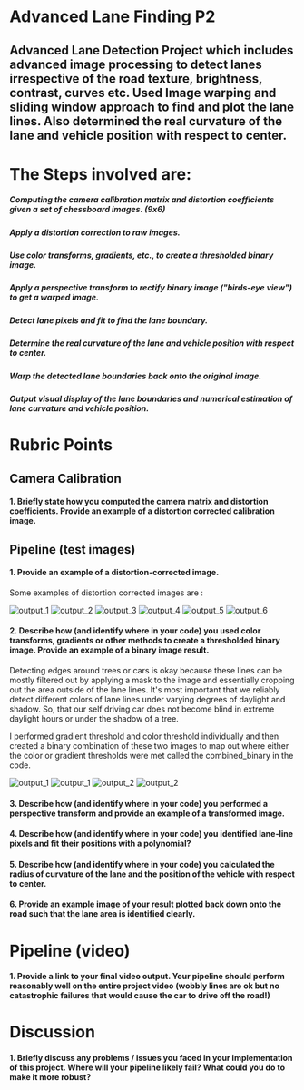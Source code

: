 # Advanced Lane Finding P2

## Advanced Lane Detection Project which includes advanced image processing to detect lanes irrespective of the road texture, brightness, contrast, curves etc. Used Image warping and sliding window approach to find and plot the lane lines. Also determined the real curvature of the lane and vehicle position with respect to center.

# The Steps involved are:

##### Computing the camera calibration matrix and distortion coefficients given a set of chessboard images. (9x6)
##### Apply a distortion correction to raw images.
##### Use color transforms, gradients, etc., to create a thresholded binary image.
##### Apply a perspective transform to rectify binary image ("birds-eye view") to get a warped image.
##### Detect lane pixels and fit to find the lane boundary.
##### Determine the real curvature of the lane and vehicle position with respect to center.
##### Warp the detected lane boundaries back onto the original image.
##### Output visual display of the lane boundaries and numerical estimation of lane curvature and vehicle position.

# Rubric Points

## Camera Calibration

#### 1. Briefly state how you computed the camera matrix and distortion coefficients. Provide an example of a distortion corrected calibration image.

## Pipeline (test images)

#### 1. Provide an example of a distortion-corrected image.

Some examples of distortion corrected images are :

![output_1](https://user-images.githubusercontent.com/34116562/49129716-d0936f80-f2f6-11e8-9165-fbbdbc7e96ec.png)
![output_2](https://user-images.githubusercontent.com/34116562/49129717-d1c49c80-f2f6-11e8-993a-03642ccce32a.png)
![output_3](https://user-images.githubusercontent.com/34116562/49129719-d2f5c980-f2f6-11e8-8875-a3a3445d4d00.png)
![output_4](https://user-images.githubusercontent.com/34116562/49129720-d4bf8d00-f2f6-11e8-9ed2-e2eb9256bbdf.png)
![output_5](https://user-images.githubusercontent.com/34116562/49129735-e4d76c80-f2f6-11e8-9a3e-af0ace294a08.png)
![output_6](https://user-images.githubusercontent.com/34116562/49129738-e6089980-f2f6-11e8-98a4-804e9e632a4a.png)


#### 2. Describe how (and identify where in your code) you used color transforms, gradients or other methods to create a thresholded binary image. Provide an example of a binary image result.

Detecting edges around trees or cars is okay because these lines can be mostly filtered out by applying a mask to the image and essentially cropping out the area outside of the lane lines. It's most important that we reliably detect different colors of lane lines under varying degrees of daylight and shadow. So, that our self driving car does not become blind in extreme daylight hours or under the shadow of a tree.
 
I performed gradient threshold and color threshold individually and then created a binary combination of these two images to map out where either the color or gradient thresholds were met called the combined_binary in the code.

![output_1](https://user-images.githubusercontent.com/34116562/49129596-68448e00-f2f6-11e8-8d0d-bfa31bbc1dbe.png)
![output_1](https://user-images.githubusercontent.com/34116562/49129605-6c70ab80-f2f6-11e8-9678-c058d70bd1a3.png)
![output_2](https://user-images.githubusercontent.com/34116562/49129599-6a0e5180-f2f6-11e8-9539-b4d630e90a84.png)
![output_2](https://user-images.githubusercontent.com/34116562/49129607-6e3a6f00-f2f6-11e8-926a-bc7c87323ce2.png)


#### 3. Describe how (and identify where in your code) you performed a perspective transform and provide an example of a transformed image.

#### 4. Describe how (and identify where in your code) you identified lane-line pixels and fit their positions with a polynomial?

#### 5. Describe how (and identify where in your code) you calculated the radius of curvature of the lane and the position of the vehicle with respect to center.

#### 6. Provide an example image of your result plotted back down onto the road such that the lane area is identified clearly.

# Pipeline (video)

#### 1. Provide a link to your final video output. Your pipeline should perform reasonably well on the entire project video (wobbly lines are ok but no catastrophic failures that would cause the car to drive off the road!)

# Discussion

#### 1. Briefly discuss any problems / issues you faced in your implementation of this project. Where will your pipeline likely fail? What could you do to make it more robust?
